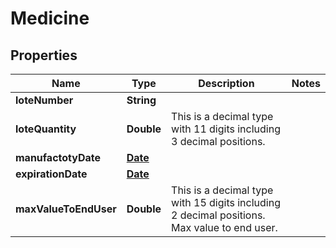 
# Medicine

## Properties
Name | Type | Description | Notes
------------ | ------------- | ------------- | -------------
**loteNumber** | **String** |  | 
**loteQuantity** | **Double** | This is a decimal type with 11 digits including 3 decimal positions. | 
**manufactotyDate** | [**Date**](Date.md) |  | 
**expirationDate** | [**Date**](Date.md) |  | 
**maxValueToEndUser** | **Double** | This is a decimal type with 15 digits including 2 decimal positions.  Max value to end user. | 



